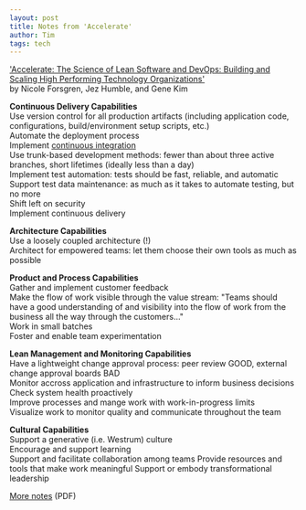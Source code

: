 ```yaml
---
layout: post
title: Notes from 'Accelerate'
author: Tim
tags: tech
---
```


['Accelerate: The Science of Lean Software and DevOps: Building and Scaling High Performing Technology Organizations'](https://www.amazon.com/Accelerate-Software-Performing-Technology-Organizations/dp/1942788339/ref=sr_1_1?keywords=accelerate&qid=1567118731&s=gateway&sr=8-1)  
by Nicole Forsgren, Jez Humble, and Gene Kim  

**Continuous Delivery Capabilities**  
Use version control for all production artifacts (including application code, configurations, build/environment setup scripts, etc.)  
Automate the deployment process  
Implement [continuous integration](https://en.wikipedia.org/wiki/Continuous_integration)  
Use trunk-based development methods: fewer than about three active branches, short lifetimes (ideally less than a day)  
Implement test automation: tests should be fast, reliable, and automatic  
Support test data maintenance: as much as it takes to automate testing, but no more  
Shift left on security  
Implement continuous delivery  

**Architecture Capabilities**  
Use a loosely coupled architecture (!)  
Architect for empowered teams: let them choose their own tools as much as possible  

**Product and Process Capabilities**  
Gather and implement customer feedback  
Make the flow of work visible through the value stream: "Teams should have a good understanding of and visibility into the flow of work from the business all the way through the customers..."  
Work in small batches  
Foster and enable team experimentation  

**Lean Management and Monitoring Capabilities**  
Have a lightweight change approval process: peer review GOOD, external change approval boards BAD  
Monitor accross application and infrastructure to inform business decisions  
Check system health proactively  
Improve processes and mange work with work-in-progress limits  
Visualize work to monitor quality and communicate throughout the team  

**Cultural Capabilities**  
Support a generative (i.e. Westrum) culture  
Encourage and support learning  
Support and facilitate collaboration among teams
Provide resources and tools that make work meaningful
Support or embody transformational leadership

[More notes](https://devops-research.com/assets/transformation_practices.pdf) (PDF)
